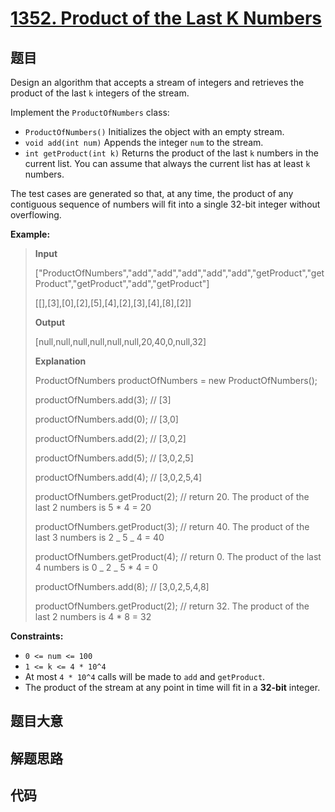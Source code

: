 # [1352. Product of the Last K Numbers](https://leetcode.com/problems/product-of-the-last-k-numbers/)

## 题目

Design an algorithm that accepts a stream of integers and retrieves the
product of the last `k` integers of the stream.

Implement the `ProductOfNumbers` class:

- `ProductOfNumbers()` Initializes the object with an empty stream.
- `void add(int num)` Appends the integer `num` to the stream.
- `int getProduct(int k)` Returns the product of the last `k` numbers in the current list. You can assume that always the current list has at least `k` numbers.

The test cases are generated so that, at any time, the product of any
contiguous sequence of numbers will fit into a single 32-bit integer without
overflowing.

**Example:**

> **Input**
>
> ["ProductOfNumbers","add","add","add","add","add","getProduct","getProduct","getProduct","add","getProduct"]
>
> [[],[3],[0],[2],[5],[4],[2],[3],[4],[8],[2]]
>
> **Output**
>
> [null,null,null,null,null,null,20,40,0,null,32]
>
> **Explanation**
>
> ProductOfNumbers productOfNumbers = new ProductOfNumbers();
>
> productOfNumbers.add(3); // [3]
>
> productOfNumbers.add(0); // [3,0]
>
> productOfNumbers.add(2); // [3,0,2]
>
> productOfNumbers.add(5); // [3,0,2,5]
>
> productOfNumbers.add(4); // [3,0,2,5,4]
>
> productOfNumbers.getProduct(2); // return 20. The product of the last 2 numbers is 5 \* 4 = 20
>
> productOfNumbers.getProduct(3); // return 40. The product of the last 3 numbers is 2 _ 5 _ 4 = 40
>
> productOfNumbers.getProduct(4); // return 0. The product of the last 4 numbers is 0 _ 2 _ 5 \* 4 = 0
>
> productOfNumbers.add(8); // [3,0,2,5,4,8]
>
> productOfNumbers.getProduct(2); // return 32. The product of the last 2 numbers is 4 \* 8 = 32

**Constraints:**

- `0 <= num <= 100`
- `1 <= k <= 4 * 10^4`
- At most `4 * 10^4` calls will be made to `add` and `getProduct`.
- The product of the stream at any point in time will fit in a **32-bit** integer.

## 题目大意

## 解题思路

## 代码

```javascript

```
